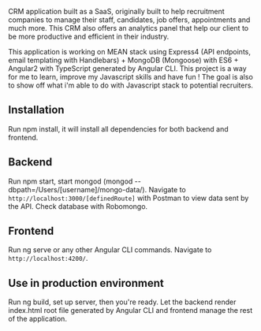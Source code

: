CRM application built as a SaaS, originally built to help recruitment companies to manage their staff, candidates, job offers, appointments and much more. This CRM also offers an analytics panel that help our client to be more productive and efficient in their industry.
 
 This application is working on MEAN stack using Express4 (API endpoints, email templating with Handlebars) + MongoDB (Mongoose) with ES6 + Angular2 with TypeScript generated by Angular CLI.
This project is a way for me to learn, improve my Javascript skills and have fun ! 
The goal is also to show off what i'm able to do with Javascript stack to potential recruiters.

## Installation
Run npm install, it will install all dependencies for both backend and frontend.

## Backend
Run npm start, start mongod (mongod --dbpath=/Users/[username]/mongo-data/).
Navigate to `http://localhost:3000/[definedRoute]` with Postman to view data sent by the API.
Check database with Robomongo.

## Frontend
Run ng serve or any other Angular CLI commands.
Navigate to `http://localhost:4200/`.

## Use in production environment
Run ng build, set up server, then you're ready. 
Let the backend render index.html root file generated by Angular CLI and frontend manage the rest of the application.